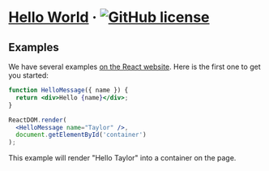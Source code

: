 # [Hello World](https://reactjs.org/) &middot; [![GitHub license](https://img.shields.io/badge/license-MIT-blue.svg)](https://github.com/bmcd77/GitPSCourse/blob/master/LICENSE)


## Examples

We have several examples [on the React website](https://reactjs.org/). Here is the first one to get you started:

```jsx
function HelloMessage({ name }) {
  return <div>Hello {name}</div>;
}

ReactDOM.render(
  <HelloMessage name="Taylor" />,
  document.getElementById('container')
);
```

This example will render "Hello Taylor" into a container on the page.

